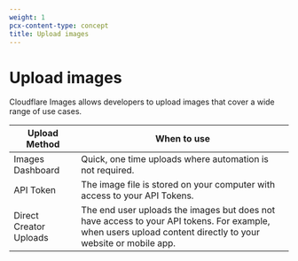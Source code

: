 ```yaml
---
weight: 1
pcx-content-type: concept
title: Upload images
---
```


# Upload images

Cloudflare Images allows developers to upload images that cover a wide range of use cases.

<TableWrap>

| Upload Method          | When to use                                                                                                                                                 |
| ---------------------- | ----------------------------------------------------------------------------------------------------------------------------------------------------------- |
| Images Dashboard       | Quick, one time uploads where automation is not required.                                                                                                   |
| API Token              | The image file is stored on your computer with access to your API Tokens.                                                                                   |
| Direct Creator Uploads | The end user uploads the images but does not have access to your API tokens. For example, when users upload content directly to your website or mobile app. |

</TableWrap>